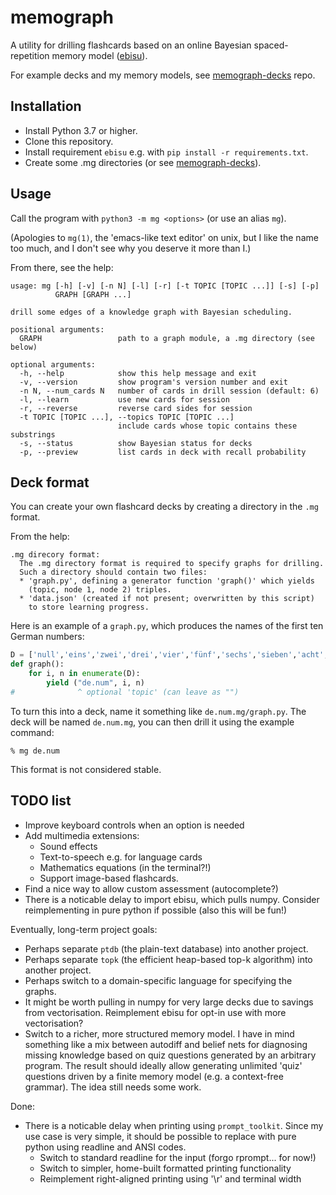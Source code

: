 # memograph

A utility for drilling flashcards based on an online Bayesian
spaced-repetition memory model ([ebisu](https://github.com/fasiha/ebisu)).

For example decks and my memory models, see
[memograph-decks](https://github.com/matomatical/memograph-decks) repo.

## Installation

* Install Python 3.7 or higher.
* Clone this repository.
* Install requirement `ebisu` e.g. with `pip install -r requirements.txt`.
* Create some .mg directories
  (or see [memograph-decks](https://github.com/matomatical/memograph-decks)).

## Usage

Call the program with `python3 -m mg <options>` (or use an alias `mg`).

(Apologies to `mg(1)`, the 'emacs-like text editor' on unix, but I like the
name too much, and I don't see why you deserve it more than I.)

From there, see the help:

```
usage: mg [-h] [-v] [-n N] [-l] [-r] [-t TOPIC [TOPIC ...]] [-s] [-p]
          GRAPH [GRAPH ...]

drill some edges of a knowledge graph with Bayesian scheduling.

positional arguments:
  GRAPH                 path to a graph module, a .mg directory (see below)

optional arguments:
  -h, --help            show this help message and exit
  -v, --version         show program's version number and exit
  -n N, --num_cards N   number of cards in drill session (default: 6)
  -l, --learn           use new cards for session
  -r, --reverse         reverse card sides for session
  -t TOPIC [TOPIC ...], --topics TOPIC [TOPIC ...]
                        include cards whose topic contains these substrings
  -s, --status          show Bayesian status for decks
  -p, --preview         list cards in deck with recall probability
```

## Deck format

You can create your own flashcard decks by creating a directory in the
`.mg` format.

From the help:

```
.mg direcory format:
  The .mg directory format is required to specify graphs for drilling.
  Such a directory should contain two files:
  * 'graph.py', defining a generator function 'graph()' which yields
    (topic, node 1, node 2) triples.
  * 'data.json' (created if not present; overwritten by this script)
    to store learning progress.
```

Here is an example of a `graph.py`, which produces the names of the first
ten German numbers:

```python
D = ['null','eins','zwei','drei','vier','fünf','sechs','sieben','acht','neun']
def graph():
    for i, n in enumerate(D):
        yield ("de.num", i, n)
#              ^ optional 'topic' (can leave as "")
```

To turn this into a deck, name it something like `de.num.mg/graph.py`.
The deck will be named `de.num.mg`, you can then drill it using the
example command:

```
% mg de.num
```

This format is not considered stable.

## TODO list

* Improve keyboard controls when an option is needed
* Add multimedia extensions:
  * Sound effects
  * Text-to-speech e.g. for language cards
  * Mathematics equations (in the terminal?!)
  * Support image-based flashcards.
* Find a nice way to allow custom assessment (autocomplete?)
* There is a noticable delay to import ebisu, which pulls numpy.
  Consider reimplementing in pure python if possible (also this will be fun!)

Eventually, long-term project goals:
* Perhaps separate `ptdb` (the plain-text database) into another project.
* Perhaps separate `topk` (the efficient heap-based top-k algorithm) into
  another project.
* Perhaps switch to a domain-specific language for specifying the graphs.
* It might be worth pulling in numpy for very large decks due to savings from
  vectorisation. Reimplement ebisu for opt-in use with more vectorisation?
* Switch to a richer, more structured memory model. I have in mind something
  like a mix between autodiff and belief nets for diagnosing missing knowledge
  based on quiz questions generated by an arbitrary program.
  The result should ideally allow generating unlimited 'quiz' questions driven
  by a finite memory model (e.g. a context-free grammar).
  The idea still needs some work.

Done:
* There is a noticable delay when printing using `prompt_toolkit`. Since my
  use case is very simple, it should be possible to replace with pure python
  using readline and ANSI codes.
  * Switch to standard readline for the input (forgo rprompt... for now!)
  * Switch to simpler, home-built formatted printing functionality
  * Reimplement right-aligned printing using '\r' and terminal width

